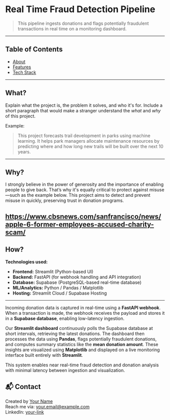 # Real Time Fraud Detection Pipeline

> This pipeline ingests donations and flags potentially fraudulent transactions in real time on a monitoring dashboard.

---

## Table of Contents

- [About](#about)
- [Features](#features)
- [Tech Stack](#tech-stack)

---

## What?

Explain what the project is, the problem it solves, and who it's for. Include a short paragraph that would make a stranger understand the *what* and *why* of this project.

Example:
> This project forecasts trail development in parks using machine learning. It helps park managers allocate maintenance resources by predicting where and how long new trails will be built over the next 10 years.

---

## Why?

I strongly believe in the power of generosity and the importance of enabling people to give back. That’s why it's equally critical to protect against misuse—such as the example below. This project aims to detect and prevent misuse in quickly, preserving trust in donation programs.

https://www.cbsnews.com/sanfrancisco/news/apple-6-former-employees-accused-charity-scam/
---

## How?

**Technologies used:**

- **Frontend:** Streamlit (Python-based UI)
- **Backend:** FastAPI (for webhook handling and API integration)
- **Database:** Supabase (PostgreSQL-based real-time database)
- **ML/Analytics:** Python / Pandas / Matplotlib
- **Hosting:** Streamlit Cloud / Supabase Hosting

---

Incoming donation data is captured in real-time using a **FastAPI webhook**. When a transaction is made, the webhook receives the payload and stores it in a **Supabase database**, enabling low-latency ingestion.

Our **Streamlit dashboard** continuously polls the Supabase database at short intervals, retrieving the latest donations. The dashboard then processes the data using **Pandas**, flags potentially fraudulent donations, and computes summary statistics like the **mean donation amount**. These insights are visualized using **Matplotlib** and displayed on a live monitoring interface built entirely with **Streamlit**.

This system enables near real-time fraud detection and donation analysis with minimal latency between ingestion and visualization.


## 📬 Contact

Created by [Your Name](https://github.com/yourusername)  
Reach me via: your.email@example.com  
LinkedIn: [your-link](https://linkedin.com/in/yourprofile)